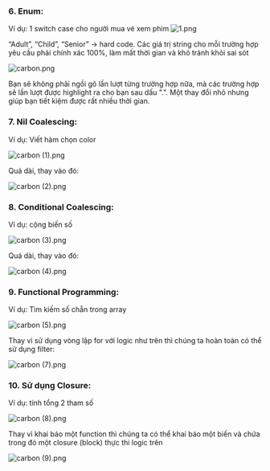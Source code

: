 ### 6. **Enum:**
Ví dụ: 1 switch case cho người mua vé xem phim
![1.png](https://images.viblo.asia/aacf2cf5-136b-47ee-b4a8-bc32367490de.png)

“Adult”, “Child”, “Senior” -> hard code. Các giá trị string cho mỗi trường hợp yêu cầu phải chính xác 100%, làm mất thời gian và khó tránh khỏi sai sót

![carbon.png](https://images.viblo.asia/9b4fab0f-5f8f-422a-a86c-febc5342b709.png)

Bạn sẽ không phải ngồi gõ lần lượt từng trường hợp nữa, mà các trường hợp sẽ lần lượt được highlight ra cho bạn sau dấu ".". Một thay đổi nhỏ nhưng giúp bạn tiết kiệm được rất nhiều thời gian.

### 7. **Nil Coalescing:**
Ví dụ: Viết hàm chọn color

![carbon (1).png](https://images.viblo.asia/7749a9ec-f194-4f5b-8639-eeaa2cd0eceb.png)

Quá dài, thay vào đó:

![carbon (2).png](https://images.viblo.asia/b5200180-ae7f-48dd-897c-624fbc83e5ae.png)

### 8. **Conditional Coalescing:**
Ví dụ: cộng biến số

![carbon (3).png](https://images.viblo.asia/1b4df36d-bdcc-445a-9b60-f2c39e2c5c08.png)

Quá dài, thay vào đó:

![carbon (4).png](https://images.viblo.asia/59d8bca9-56ce-42b6-abe0-4d94bf21e4cf.png)

### 9. **Functional Programming:**
Ví dụ: Tìm kiếm số chẵn trong array

![carbon (5).png](https://images.viblo.asia/1da29149-b600-421b-a45d-c8c0d3c365eb.png)

Thay vì sử dụng vòng lặp for với logic như trên thì chúng ta hoàn toàn có thể sử dụng filter: 

![carbon (7).png](https://images.viblo.asia/ff34006b-98cd-4bdb-a23c-e5f88ff1547e.png)

### 10. **Sử dụng Closure:**
Ví dụ: tính tổng 2 tham số

![carbon (8).png](https://images.viblo.asia/5bb7467e-d536-4844-9304-1c725b824df0.png)

Thay vì khai báo một function thì chúng ta có thể khai báo một biến và chứa trong đó một closure (block) thực thi logic trên

![carbon (9).png](https://images.viblo.asia/6e771fb9-0e3a-413c-92c1-0100b43b9b17.png)